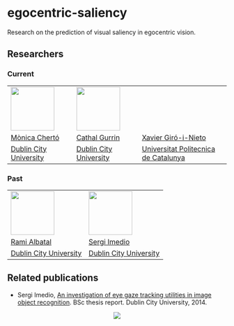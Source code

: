 # egocentric-saliency
Research on the prediction of visual saliency in egocentric vision.


## Researchers
### Current

<table border=0>
<tr>
<td<img src="https://github.com/imatge-upc/egocentric-saliency/blob/master/monica.jpg" width=100>
<td><img src="https://github.com/imatge-upc/egocentric-saliency/blob/master/cathal.jpg" width=100>
<td><img src="https://github.com/imatge-upc/egocentric-saliency/blob/master/xavi.jpg" width=100>
<tr>
<td><a href="https://www.linkedin.com/in/m%C3%B2nica-chert%C3%B3-sarret-49147369/en">M&ograve;nica Chert&oacute;</a>
<td><a href="http://www.computing.dcu.ie/~cgurrin/">Cathal Gurrin</a>
<td><a href="https://imatge.upc.edu/web/people/xavier-giro">Xavier Gir&oacute;-i-Nieto</a>
<tr>
<td><a href="https://www.dcu.ie/">Dublin City University</a>
<td><a href="https://www.dcu.ie/">Dublin City University</a>
<td><a href="http://www.upc.edu">Universitat Politecnica de Catalunya</a>
</table>

### Past
<table>
<tr>
<td><img src="https://github.com/imatge-upc/egocentric-saliency/blob/master/rami.jpg" width=100> 
<td><img src="https://github.com/imatge-upc/egocentric-saliency/blob/master/sergi.jpg" width=100> 
<tr>
<td><a href="https://www.linkedin.com/in/ramialbatal/">Rami Albatal</a>
<td><a href="https://www.linkedin.com/in/sergi-imedio-27629496">Sergi Imedio</a>
<tr>
<td><a href="https://www.dcu.ie/">Dublin City University</a>
<td><a href="https://www.dcu.ie/">Dublin City University</a>
</table>

## Related publications
* Sergi Imedio, [An investigation of eye gaze tracking utilities in image object recognition](https://imatge.upc.edu/web/publications/investigation-eye-gaze-tracking-utilities-image-object-recognition). BSc thesis report. Dublin City University, 2014.


<center>
<img src="https://github.com/imatge-upc/egocentric-saliency/blob/master/doc/2014-simedio-poster.png">
</center>
